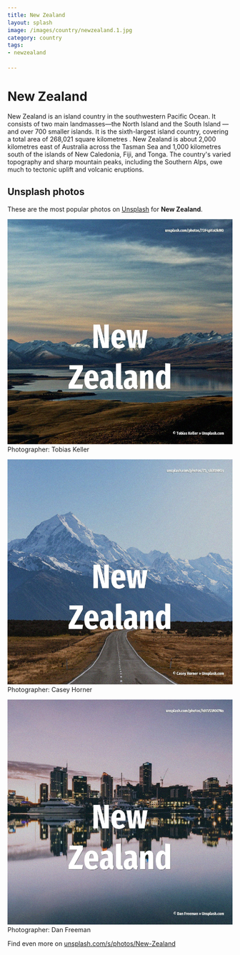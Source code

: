 ```yaml
---
title: New Zealand
layout: splash
image: /images/country/newzealand.1.jpg
category: country
tags:
- newzealand

---
```

# New Zealand

New Zealand  is an island country in the southwestern Pacific Ocean.
It consists of two main landmasses—the North Island  and the South Island —and over 700 smaller 
islands.
It is the sixth-largest island country, covering a total area of 268,021 square kilometres .
New Zealand is about 2,000 kilometres  east of Australia across the Tasman Sea and 1,000 kilometres 
 south of the islands of New Caledonia, Fiji, and Tonga.
The country's varied topography and sharp mountain peaks, including the Southern Alps, owe much to 
tectonic uplift and volcanic eruptions.

 
## Unsplash photos
These are the most popular photos on [Unsplash](https://unsplash.com) for **New Zealand**.
 
![New Zealand](/images/country/newzealand.1.jpg)
Photographer:  Tobias Keller
 
![New Zealand](/images/country/newzealand.2.jpg)
Photographer:  Casey Horner
 
![New Zealand](/images/country/newzealand.3.jpg)
Photographer:  Dan Freeman
 
Find even more on [unsplash.com/s/photos/New-Zealand](https://unsplash.com/s/photos/New-Zealand)
 
